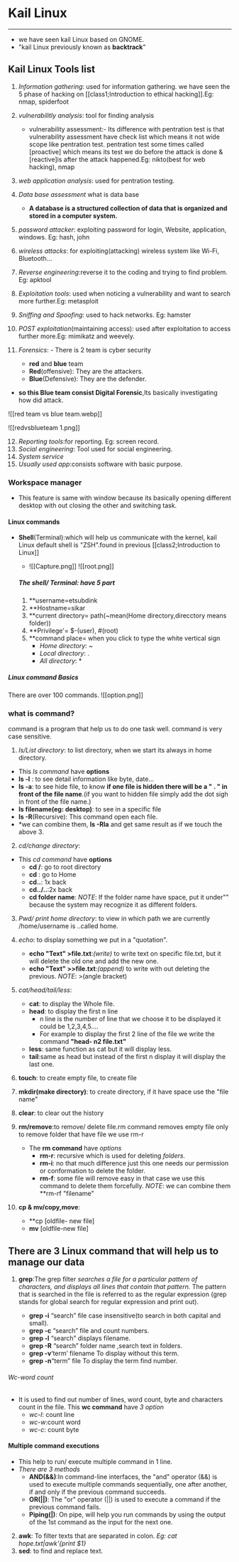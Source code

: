 # Kail Linux
---
- we have seen kail Linux based on GNOME.
- "kail Linux previously known as **backtrack**"
##  Kail Linux Tools list

1. *Information gathering*: used for information gathering. we have seen the 5 phase of hacking on [[class1;Introduction to ethical hacking]].Eg: nmap, spiderfoot
2. *vulnerabilitly analysis*: tool for finding analysis 
   - vulnerability assessment:- Its difference with pentration test is that vulnerability assessment have check list which means it not wide scope like pentration test. pentration test some times called [proactive] which means its test we do before the attack is done & [reactive]is after the attack happened.Eg: nikto(best for web hacking), nmap
 3. *web application analysis*: used for pentration testing.
 4. *Data base assessment*
   what is data base
      - **A database is a structured collection of data that is organized and stored in a computer system.**
      
 5. *password attacker*: exploiting password for login, Website, application, windows. Eg: hash, john
 6. *wireless attacks*: for exploiting(attacking) wireless system like Wi-Fi, Bluetooth… 
 7. *Reverse engineering*:reverse it to the coding and trying to find problem. Eg: apktool
 8. *Exploitation tools*: used when noticing a vulnerability and want to search more further.Eg: metasploit
 9. *Sniffing and Spoofing*: used to hack networks. Eg: hamster
 10. *POST exploitation*(maintaining access): used after exploitation to access further more.Eg: mimikatz and weevely.
 11. *Forensics*:
    - There is 2 team is cyber security 
        - **red** and **blue** team
        - **Red**(offensive): They are the attackers.
        - **Blue**(Defensive): They are the defender. 
 - **so this Blue team consist Digital Forensic**,Its basically investigating how did attack.

![[red team vs blue team.webp]]




![[redvsblueteam 1.png]]

 12. *Reporting tools*:for reporting. Eg: screen record.
 13. *Social engineering*: Tool used for social engineering.
 14. *System service*
 15. *Usually used app*:consists software with basic purpose.
### Workspace manager
- This feature is same with window because its basically opening different desktop with out closing the other and switching task.
#### Linux commands
- **Shell**(Terminal):which will help us communicate with the kernel, kail Linux default shell is "ZSH".found in previous [[class2;Introduction to Linux]]
  - ![[Capture.png]]
![[root.png]]

  ##### The shell/ Terminal: have 5 part
  1. **username=etsubdink
  2. **Hostname=sikar
  3. **current directory= path(~mean(Home directory,direcctory means folder))
  4. **Privilege'= $-(user), #(root)
  5. **command place= when you click to type the white vertical sign
	    - *Home directory*: ~
	    - *Local directory*: .
	    - *All directory*: *

 ##### Linux command Basics
 There are over 100 commands.
  ![[option.png]]
  ### what is command?
  command is a program that help us to do one task well.
  command is very case sensitive.

1. *ls/List directory*: to list directory, when we start its always in home directory.
 -  This *ls command* have **options**
   - **ls -l** : to see detail information like byte, date...
   - **ls -a**: to see hide file, to know **if one file is hidden there will be a " . " in front of the file name**.(if you want to hidden file simply add the dot sigh in front of the file name.)
   - **ls filename(eg: desktop)**: to see in a specific file
   - **ls -R**(Recursive): This command open each file.
   - *we can combine them, **ls -Rla** and get same result as if we touch the above 3.
2. *cd/change directory*: 
  - This *cd command* have **options**
    - **cd /**: go to root directory
    - **cd** : go to Home
    - **cd..**: 1x back
    - **cd../..**:2x back
    - **cd folder name**: 
*NOTE*: If the folder name have space, put it under"" because the system may recognize it as different folders.

3. *Pwd/ print home directory*: to view in which path we are currently /home/username is ..called home.
4. *echo*: to display something we put in a "quotation".
    - **echo "Text" >file.txt**:*(write)* to write text on specific file.txt, but it will delete the old one and add the new one.
    - **echo "Text" >>file.txt**:*(append)* to write with out deleting the previous.
*NOTE*: >(angle bracket)

5. *cat/head/tail/less*: 
   - **cat**: to display the Whole file.
   - **head**: to display the first n line 
     - n line is the number of line that we choose it to be displayed it could be 1,2,3,4,5....
     - For example to display the first 2 line of the file we write the command **"head- n2 file.txt"**
   - **less**: same function as cat but it will display less.
   - **tail**:same as head but instead of the first n display it will display the last one.
6. **touch**: to create empty file, to create file
7. **mkdir(make directory)**: to create directory, if it have space use the "file name" 
8. **clear**: to clear out the history
9. **rm/remove**:to remove/ delete file.rm command removes empty file only to remove folder that have file we use rm-r
    - The **rm command** have *options*
      - **rm-r**: recursive which is used for deleting *folders.*
      - **rm-i**: no that much difference just this one needs our permission or conformation to delete the folder.
      - **rm-f**: some file will remove easy in that case we use this command to delete them forcefully.
*NOTE*: we can combine them **rm-rf "filename"

10. **cp & mv/copy,move**:
    - **cp [oldfile- new file]  
    - **mv** [oldfile-new file]  

## There are 3 Linux command that will help us to manage our data
 1. **grep**:The grep filter *searches a file for a particular pattern of characters, and displays all lines that contain that pattern.* The pattern that is searched in the file is referred to as the regular expression (grep stands for global search for regular expression and print out).

     - **grep -i** “search” file case insensitive(to search in both capital and small).
     - **grep -c** “search” file and count numbers.
     - **grep -l** “search” displays filename.
     - **grep -R** “search” folder name ,search text in folders.
     - **grep -v**‘term’ filename To display without this term.
     - **grep -n**“term” file To display the term find number.
 ###### Wc-word count
 - It is used to find out number of lines, word count, byte and characters count in the file.
  This **wc command** have *3 option*
   - *wc-l*: count line
   - *wc-w*:count word
   - *wc-c*: count byte
 #### Multiple command executions
 - This help to run/ execute multiple command in 1 line.
 - *There are 3 methods*
    - **AND(&&)**:In command-line interfaces, the "and" operator (&&) is used to execute multiple commands sequentially, one after another, if and only if the previous command succeeds.
    - **OR(||)**: The "or" operator (||) is used to execute a command if the previous command fails.
    - **Piping(|)**: On pipe, will help you run  commands by using the output of the 1st command as the input for the next one.

2. **awk**: To filter texts that are separated in colon.
  *Eg: cat hope.txt|awk'{print $1}* 
3. **sed**: to find and replace text.
